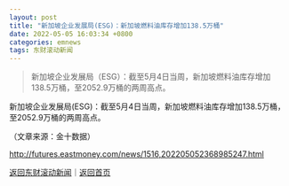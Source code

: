 ```yaml
---
layout: post
title: "新加坡企业发展局(ESG)：新加坡燃料油库存增加138.5万桶"
date: 2022-05-05 16:03:34 +0800
categories: emnews
tags: 东财滚动新闻
---
```

> 新加坡企业发展局（ESG）：截至5月4日当周，新加坡燃料油库存增加138.5万桶，至2052.9万桶的两周高点。

<p>新加坡企业发展局(ESG)：截至5月4日当周，新加坡燃料油库存增加138.5万桶，至2052.9万桶的两周高点。</p><p class="em_media">（文章来源：金十数据）</p>

<http://futures.eastmoney.com/news/1516,202205052368985247.html>

[返回东财滚动新闻](//finews.withounder.com/emnews/)｜[返回首页](//finews.withounder.com/)